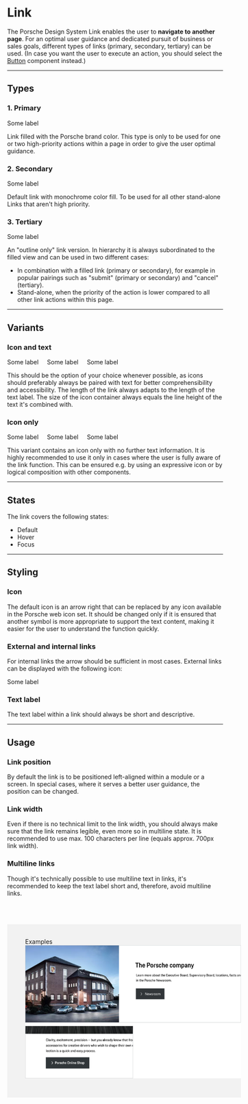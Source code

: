 # Link

The Porsche Design System Link enables the user to **navigate to another page**. For an optimal user guidance and dedicated pursuit of business or sales goals, different types of links (primary, secondary, tertiary) can be used.
(In case you want the user to execute an action, you should select the [Button](/components/button) component instead.)

---

## Types

### 1. Primary

<p-link variant="primary" href="https://www.porsche.com">Some label</p-link>

Link filled with the Porsche brand color. This type is only to be used for one or two high-priority actions within a page in order to give the user optimal guidance.

### 2. Secondary

<p-link href="https://www.porsche.com">Some label</p-link>

Default link with monochrome color fill. To be used for all other stand-alone Links that aren't high priority.

### 3. Tertiary

<p-link variant="tertiary" href="https://www.porsche.com">Some label</p-link>

An "outline only" link version. In hierarchy it is always subordinated to the filled view and can be used in two different cases:

- In combination with a filled link (primary or secondary), for example in popular pairings such as "submit" (primary or secondary) and "cancel" (tertiary).
- Stand-alone, when the priority of the action is lower compared to all other link actions within this page.


---

## Variants

### Icon and text

<p-link variant="primary" href="https://www.porsche.com">Some label</p-link> <p-link href="https://www.porsche.com" style="margin-left:16px;">Some label</p-link> <p-link variant="tertiary" href="https://www.porsche.com" style="margin-left:16px;">Some label</p-link>

This should be the option of your choice whenever possible, as icons should preferably always be paired with text for better comprehensibility and accessibility. The length of the link always adapts to the length of the text label.
The size of the icon container always equals the line height of the text it's combined with.

### Icon only

<p-link variant="primary" href="https://www.porsche.com" hide-label="true">Some label</p-link> <p-link href="https://www.porsche.com" hide-label="true" style="margin-left:16px;">Some label</p-link> <p-link variant="tertiary" href="https://www.porsche.com" hide-label="true" style="margin-left:16px;">Some label</p-link>

This variant contains an icon only with no further text information. It is highly recommended to use it only in cases where the user is fully aware of the link function. This can be ensured e.g. by using an expressive icon or by logical composition with other components.

---

## States

The link covers the following states:

* Default
* Hover
* Focus

---

## Styling

### Icon
The default icon is an arrow right that can be replaced by any icon available in the Porsche web icon set. It should be changed only if it is ensured that another symbol is more appropriate to support the text content, making it easier for the user to understand the function quickly.  

### External and internal links
For internal links the arrow should be sufficient in most cases. External links can be displayed with the following icon:

<p-link href="https://www.porsche.com" icon="link-extern" aria-label="Extern link">Some label</p-link>

### Text label
The text label within a link should always be short and descriptive.

---

## Usage

### Link position

By default the link is to be positioned left-aligned within a module or a screen. In special cases, where it serves a better user guidance, the position can be changed.

### Link width

Even if there is no technical limit to the link width, you should always make sure that the link remains legible, even more so in multiline state. It is recommended to use max. 100 characters per line (equals approx. 700px link width).

### Multiline links

Though it's technically possible to use multiline text in links, it's recommended to keep the text label short and, therefore, avoid multiline links.


<div style="background:#F2F2F2; width:100%; margin-top: 64px; padding-top: 32px; padding-left: 42px; padding-bottom: 42px;">
    <p-headline variant="headline-3" tag="h3" style="margin-bottom: 24px;">Examples</p-headline>
    <img src="./assets/link-examples.png" alt="" />
</div>

